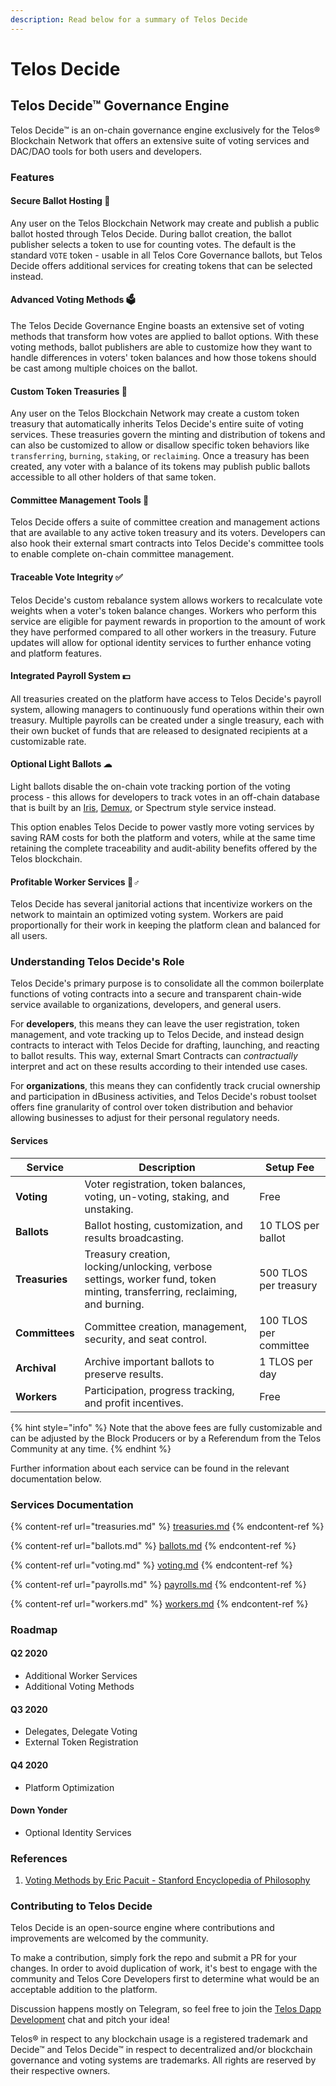```yaml
---
description: Read below for a summary of Telos Decide
---
```


# Telos Decide

## Telos Decide™ Governance Engine

Telos Decide™ is an on-chain governance engine exclusively for the Telos® Blockchain Network that offers an extensive suite of voting services and DAC/DAO tools for both users and developers.

### Features

#### Secure Ballot Hosting 🔐

Any user on the Telos Blockchain Network may create and publish a public ballot hosted through Telos Decide. During ballot creation, the ballot publisher selects a token to use for counting votes. The default is the standard `VOTE` token - usable in all Telos Core Governance ballots, but Telos Decide offers additional services for creating tokens that can be selected instead.

#### Advanced Voting Methods 🗳

The Telos Decide Governance Engine boasts an extensive set of voting methods that transform how votes are applied to ballot options. With these voting methods, ballot publishers are able to customize how they want to handle differences in voters' token balances and how those tokens should be cast among multiple choices on the ballot.

#### Custom Token Treasuries 💎

Any user on the Telos Blockchain Network may create a custom token treasury that automatically inherits Telos Decide's entire suite of voting services. These treasuries govern the minting and distribution of tokens and can also be customized to allow or disallow specific token behaviors like `transferring`, `burning`, `staking`, or `reclaiming`. Once a treasury has been created, any voter with a balance of its tokens may publish public ballots accessible to all other holders of that same token.

#### Committee Management Tools 👥

Telos Decide offers a suite of committee creation and management actions that are available to any active token treasury and its voters. Developers can also hook their external smart contracts into Telos Decide's committee tools to enable complete on-chain committee management.

#### Traceable Vote Integrity ✅

Telos Decide's custom rebalance system allows workers to recalculate vote weights when a voter's token balance changes. Workers who perform this service are eligible for payment rewards in proportion to the amount of work they have performed compared to all other workers in the treasury. Future updates will allow for optional identity services to further enhance voting and platform features.

#### Integrated Payroll System 💵

All treasuries created on the platform have access to Telos Decide's payroll system, allowing managers to continuously fund operations within their own treasury. Multiple payrolls can be created under a single treasury, each with their own bucket of funds that are released to designated recipients at a customizable rate.

#### Optional Light Ballots ☁

Light ballots disable the on-chain vote tracking portion of the voting process - this allows for developers to track votes in an off-chain database that is built by an [Iris](https://github.com/CALEOS/iris-client), [Demux](https://github.com/EOSIO/demux-js), or Spectrum style service instead.

This option enables Telos Decide to power vastly more voting services by saving RAM costs for both the platform and voters, while at the same time retaining the complete traceability and audit-ability benefits offered by the Telos blockchain.

#### Profitable Worker Services 👷♂

Telos Decide has several janitorial actions that incentivize workers on the network to maintain an optimized voting system. Workers are paid proportionally for their work in keeping the platform clean and balanced for all users.

### Understanding Telos Decide's Role

Telos Decide's primary purpose is to consolidate all the common boilerplate functions of voting contracts into a secure and transparent chain-wide service available to organizations, developers, and general users.

For **developers**, this means they can leave the user registration, token management, and vote tracking up to Telos Decide, and instead design contracts to interact with Telos Decide for drafting, launching, and reacting to ballot results. This way, external Smart Contracts can _contractually_ interpret and act on these results according to their intended use cases.

For **organizations**, this means they can confidently track crucial ownership and participation in dBusiness activities, and Telos Decide's robust toolset offers fine granularity of control over token distribution and behavior allowing businesses to adjust for their personal regulatory needs.

#### Services

| Service        | Description                                                                                                                | Setup Fee              |
| -------------- | -------------------------------------------------------------------------------------------------------------------------- | ---------------------- |
| **Voting**     | Voter registration, token balances, voting, un-voting, staking, and unstaking.                                             | Free                   |
| **Ballots**    | Ballot hosting, customization, and results broadcasting.                                                                   | 10 TLOS per ballot     |
| **Treasuries** | Treasury creation, locking/unlocking, verbose settings, worker fund, token minting, transferring, reclaiming, and burning. | 500 TLOS per treasury  |
| **Committees** | Committee creation, management, security, and seat control.                                                                | 100 TLOS per committee |
| **Archival**   | Archive important ballots to preserve results.                                                                             | 1 TLOS per day         |
| **Workers**    | Participation, progress tracking, and profit incentives.                                                                   | Free                   |

{% hint style="info" %}
Note that the above fees are fully customizable and can be adjusted by the Block Producers or by a Referendum from the Telos Community at any time.
{% endhint %}

Further information about each service can be found in the relevant documentation below.

### Services Documentation

{% content-ref url="treasuries.md" %}
[treasuries.md](treasuries.md)
{% endcontent-ref %}

{% content-ref url="ballots.md" %}
[ballots.md](ballots.md)
{% endcontent-ref %}

{% content-ref url="voting.md" %}
[voting.md](voting.md)
{% endcontent-ref %}

{% content-ref url="payrolls.md" %}
[payrolls.md](payrolls.md)
{% endcontent-ref %}

{% content-ref url="workers.md" %}
[workers.md](workers.md)
{% endcontent-ref %}

### Roadmap

#### Q2 2020

* Additional Worker Services
* Additional Voting Methods

#### Q3 2020

* Delegates, Delegate Voting
* External Token Registration

#### Q4 2020

* Platform Optimization

#### Down Yonder

* Optional Identity Services

### References

1. [Voting Methods by Eric Pacuit - Stanford Encyclopedia of Philosophy](https://plato.stanford.edu/entries/voting-methods/#CritForCompVotiMeth)

### Contributing to Telos Decide

Telos Decide is an open-source engine where contributions and improvements are welcomed by the community.

To make a contribution, simply fork the repo and submit a PR for your changes. In order to avoid duplication of work, it's best to engage with the community and Telos Core Developers first to determine what would be an acceptable addition to the platform.

Discussion happens mostly on Telegram, so feel free to join the [Telos Dapp Development](https://t.me/dappstelos) chat and pitch your idea!

Telos® in respect to any blockchain usage is a registered trademark and Decide™ and Telos Decide™ in respect to decentralized and/or blockchain governance and voting systems are trademarks. All rights are reserved by their respective owners.
